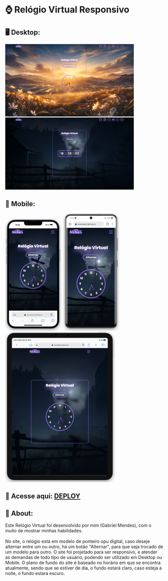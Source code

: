 # ⌚ Relógio Virtual Responsivo

<div>
  <h2>🖥 Desktop:</h2>
  <img src="image/clock-print1.png" width="410px">
  <img src="image/clock-print5.png" width="410px">
</div>

<div>
  <h2>📱 Mobile:</h2>
  <img src="image/clock-print2.png" width="180px">
  <img src="image/clock-print4.png" width="180px">
  <img src="image/clock-print3.png" width="350px">
</div>

## 🔎 Acesse aqui: [DEPLOY](https://mendesx5.github.io/VirtualClock/)
## 📝 About:
<p>
  Este Relógio Virtual foi desenvolvido por mim (Gabriel Mendes), com o inuito de mostrar minhas habilidades. <br><br>
  No site, o relógio está em modelo de ponteiro opu digital, caso deseje alternar entre um ou outro, há um botão "Alternar", 
  para que seja trocado de um modelo para outro. O site foi projetado para ser responsivo, e atender as demandas de todo tipo 
  de usuário, podendo ser utilizado em Desktop ou Mobile.
  O plano de fundo do site é baseado no horário em que se encontra atualmente, sendo que se estiver de dia, o fundo estará claro, 
  caso esteja a noite, o fundo estara escuro.
</p>
